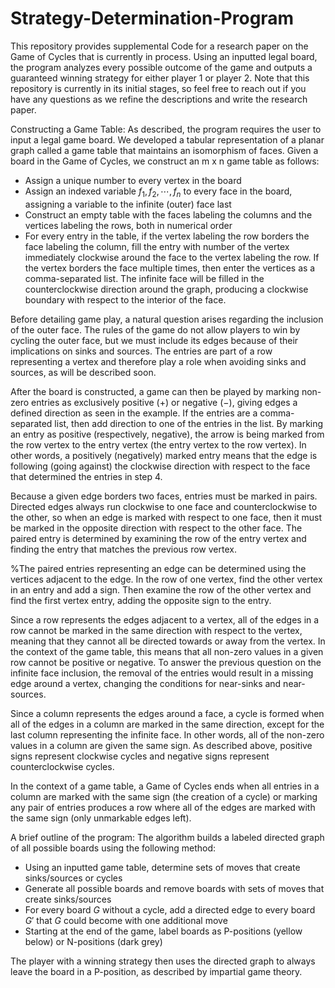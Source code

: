 # Strategy-Determination-Program
This repository provides supplemental Code for a research paper on the Game of Cycles that is currently in process. Using an inputted legal board, the program analyzes every possible outcome of the game and outputs a guaranteed winning strategy for either player 1 or player 2. Note that this repository is currently in its initial stages, so feel free to reach out if you have any questions as we refine the descriptions and write the research paper.

Constructing a Game Table:
As described, the program requires the user to input a legal game board. We developed a tabular representation of a planar graph called a game table that maintains an isomorphism of faces. Given a board in the Game of Cycles, we construct an m x n game table as follows:
- Assign a unique number to every vertex in the board
- Assign an indexed variable $f_1,f_2,\cdots,f_n$ to every face in the board, assigning a variable to the infinite (outer) face last
- Construct an empty table with the faces labeling the columns and the vertices labeling the rows, both in numerical order
- For every entry in the table, if the vertex labeling the row borders the face labeling the column, fill the entry with number of the vertex immediately clockwise around the face to the vertex labeling the row. If the vertex borders the face multiple times, then enter the vertices as a comma-separated list. The infinite face will be filled in the counterclockwise direction around the graph, producing a clockwise boundary with respect to the interior of the face.

Before detailing game play, a natural question arises regarding the inclusion of the outer face. The rules of the game do not allow players to win by cycling the outer face, but we must include its edges because of their implications on sinks and sources. The entries are part of a row representing a vertex and therefore play a role when avoiding sinks and sources, as will be described soon.

After the board is constructed, a game can then be played by marking non-zero entries as exclusively positive ($+$) or negative ($-$), giving edges a defined direction as seen in the example. If the entries are a comma-separated list, then add direction to one of the entries in the list. By marking an entry as positive (respectively, negative), the arrow is being marked from the row vertex to the entry vertex (the entry vertex to the row vertex). In other words, a positively (negatively) marked entry means that the edge is following (going against) the clockwise direction with respect to the face that determined the entries in step 4.

Because a given edge borders two faces, entries must be marked in pairs. Directed edges always run clockwise to one face and counterclockwise to the other, so when an edge is marked with respect to one face, then it must be marked in the opposite direction with respect to the other face. The paired entry is determined by examining the row of the entry vertex and finding the entry that matches the previous row vertex.

%The paired entries representing an edge can be determined using the vertices adjacent to the edge. In the row of one vertex, find the other vertex in an entry and add a sign. Then examine the row of the other vertex and find the first vertex entry, adding the opposite sign to the entry.

Since a row represents the edges adjacent to a vertex, all of the edges in a row cannot be marked in the same direction with respect to the vertex, meaning that they cannot all be directed towards or away from the vertex. In the context of the game table, this means that all non-zero values in a given row cannot be positive or negative. To answer the previous question on the infinite face inclusion, the removal of the entries would result in a missing edge around a vertex, changing the conditions for near-sinks and near-sources.

Since a column represents the edges around a face, a cycle is formed when all of the edges in a column are marked in the same direction, except for the last column representing the infinite face. In other words, all of the non-zero values in a column are given the same sign. As described above, positive signs represent clockwise cycles and negative signs represent counterclockwise cycles.

In the context of a game table, a Game of Cycles ends when all entries in a column are marked with the same sign (the creation of a cycle) or marking any pair of entries produces a row where all of the edges are marked with the same sign (only unmarkable edges left).

A brief outline of the program:
The algorithm builds a labeled directed graph of all possible boards using the following method:
- Using an inputted game table, determine sets of moves that create sinks/sources or cycles
- Generate all possible boards and remove boards with sets of moves that create sinks/sources 
- For every board $G$ without a cycle, add a directed edge to every board $G'$ that $G$ could become with one additional move
- Starting at the end of the game, label boards as P-positions (yellow below) or N-positions (dark grey)

The player with a winning strategy then uses the directed graph to always leave the board in a P-position, as described by impartial game theory.

